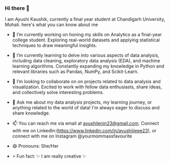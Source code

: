 ### Hi there 👋

I am Ayushi Kaushik, currently a final year student at Chandigarh University, Mohali.
here's what you can know about me
- 🔭 I’m currently working on honing my skills on Analytics as a final-year college student. Exploring real-world datasets and applying statistical techniques to draw meaningful insights.

- 🌱 I’m currently learning to delve into various aspects of data analysis, including data cleaning, exploratory data analysis (EDA), and machine learning algorithms. Constantly expanding my knowledge in Python and relevant libraries such as Pandas, NumPy, and Scikit-Learn.
  
- 👯 I’m looking to collaborate on on projects related to data analysis and visualization. Excited to work with fellow data enthusiasts, share ideas, and collectively solve interesting problems.
  
- 💬 Ask me about my data analysis projects, my learning journey, or anything related to the world of data! I'm always eager to discuss and share knowledge.

- 📫 You can reach me via email at ayushilenin23@gmail.com. Connect with me on LinkedIn:(https://www.linkedin.com/in/ayushiiieee23), or connect with me on Instagram @yourmommassfavourite
  
- 😄 Pronouns: She/Her
  
- ⚡ Fun fact: ✨ I am really creative ✨



